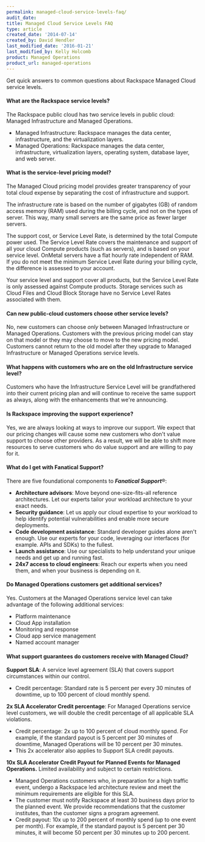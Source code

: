 ```yaml
---
permalink: managed-cloud-service-levels-faq/
audit_date:
title: Managed Cloud Service Levels FAQ
type: article
created_date: '2014-07-14'
created_by: David Hendler
last_modified_date: '2016-01-21'
last_modified_by: Kelly Holcomb
product: Managed Operations
product_url: managed-operations
---
```


Get quick answers to common questions about Rackspace Managed Cloud
service levels.

#### What are the Rackspace service levels?

The Rackspace public cloud has two service levels in public cloud:
Managed Infrastructure and Managed Operations.

-   Managed Infrastructure: Rackspace manages the data center,
    infrastructure, and the virtualization layers.
-   Managed Operations: Rackspace manages the data center,
    infrastructure, virtualization layers, operating system, database
    layer, and web server.

#### What is the service-level pricing model?

The Managed Cloud pricing model provides greater transparency of your total
cloud expense by separating the cost of infrastructure and support.

The infrastructure rate is based on the number of gigabytes (GB) of random
access memory (RAM) used during the billing cycle, and not on the types of
server. This way, many small servers are the same price as fewer larger servers.

The support cost, or Service Level Rate, is determined by the total Compute
power used. The Service Level Rate covers the maintenance and support of all
your cloud Compute products (such as servers), and is based on your service
level. OnMetal servers have a flat hourly rate independent of RAM. If you do not
meet the minimum Service Level Rate during your billing cycle, the difference is
assessed to your account.

Your service level and support cover all products, but the Service Level Rate is
only assessed against Compute products. Storage services such as Cloud Files and
Cloud Block Storage have no Service Level Rates associated with them.

#### Can new public-cloud customers choose other service levels?

No, new customers can choose *only* between Managed Infrastructure or
Managed Operations. Customers with the previous pricing model can stay
on that model or they may choose to move to the new pricing model.
Customers cannot return to the old model after they upgrade to Managed
Infrastructure or Managed Operations service levels.

#### What happens with customers who are on the old Infrastructure service level?

Customers who have the Infrastructure Service Level will be
grandfathered into their current pricing plan and will continue to
receive the same support as always, along with the enhancements that
we're announcing.

#### Is Rackspace improving the support experience?

Yes, we are always looking at ways to improve our support. We expect
that our pricing changes will cause some new customers who don't value
support to choose other providers. As a result, we will be able to shift
more resources to serve customers who do value support and are willing
to pay for it.

#### What do I get with Fanatical Support?

There are five foundational components to ***Fanatical Support***&reg;:

-   **Architecture advisors**: Move beyond one-size-fits-all
    reference architectures. Let our experts tailor your workload
    architecture to your exact needs.
-   **Security guidance**: Let us apply our cloud expertise to your
    workload to help identify potential vulnerabilities and enable more
    secure deployments.
-   **Code development assistance**: Standard developer guides alone
    aren't enough. Use our experts for your code, leveraging our
    interfaces (for example. APIs and SDKs) to the fullest.
-   **Launch assistance**: Use our specialists to help understand your
    unique needs and get up and running fast.
-   **24x7 access to cloud engineers**: Reach our experts when you need
    them, and when your business is depending on it.

#### Do Managed Operations customers get additional services?

Yes. Customers at the Managed Operations service level can take
advantage of the following additional services:

-   Platform maintenance
-   Cloud App installation
-   Monitoring and response
-   Cloud app service management
-   Named account manager

#### What support guarantees do customers receive with Managed Cloud?

**Support SLA**: A service level agreement (SLA) that covers support
circumstances within our control.

-   Credit percentage: Standard rate is 5 percent per every 30 minutes
    of downtime, up to 100 percent of cloud monthly spend.



**2x SLA Accelerator Credit percentage**: For Managed Operations service
level customers, we will double the credit percentage of all applicable
SLA violations.

-   Credit percentage: 2x up to 100 percent of cloud monthly spend. For
    example, if the standard payout is 5 percent per 30 minutes of
    downtime, Managed Operations will be 10 percent per 30 minutes.
-   This 2x accelerator also applies to Support SLA credit payouts.



**10x SLA Accelerator Credit Payout for Planned Events for Managed
Operations.** Limited availability and subject to certain restrictions.

-   Managed Operations customers who, in preparation for a high traffic
    event, undergo a Rackspace led architecture review and meet the
    minimum requirements are eligible for this SLA.
-   The customer must notify Rackspace at least 30 business days prior
    to the planned event. We provide recommendations that the customer
    institutes, than the customer signs a program agreement.
-   Credit payout: 10x up to 200 percent of monthly spend (up to one
    event per month). For example, if the standard payout is 5 percent
    per 30 minutes, it will become 50 percent per 30 minutes up to
    200 percent.
